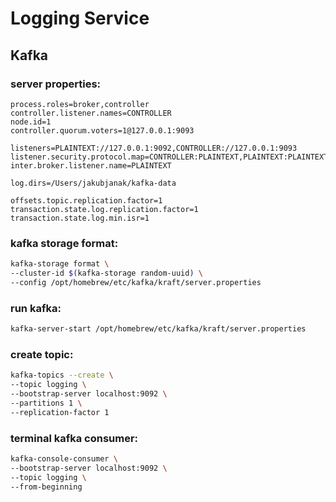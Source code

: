 # Logging Service

## Kafka

### server properties:
```properties
process.roles=broker,controller
controller.listener.names=CONTROLLER
node.id=1
controller.quorum.voters=1@127.0.0.1:9093

listeners=PLAINTEXT://127.0.0.1:9092,CONTROLLER://127.0.0.1:9093
listener.security.protocol.map=CONTROLLER:PLAINTEXT,PLAINTEXT:PLAINTEXT
inter.broker.listener.name=PLAINTEXT

log.dirs=/Users/jakubjanak/kafka-data

offsets.topic.replication.factor=1
transaction.state.log.replication.factor=1
transaction.state.log.min.isr=1
```

### kafka storage format: 
``` bash
kafka-storage format \                                            
--cluster-id $(kafka-storage random-uuid) \
--config /opt/homebrew/etc/kafka/kraft/server.properties
```

### run kafka:
```bash
kafka-server-start /opt/homebrew/etc/kafka/kraft/server.properties
```

### create topic:
```bash
kafka-topics --create \
--topic logging \
--bootstrap-server localhost:9092 \
--partitions 1 \
--replication-factor 1
```

### terminal kafka consumer:
```bash
kafka-console-consumer \
--bootstrap-server localhost:9092 \
--topic logging \
--from-beginning
```